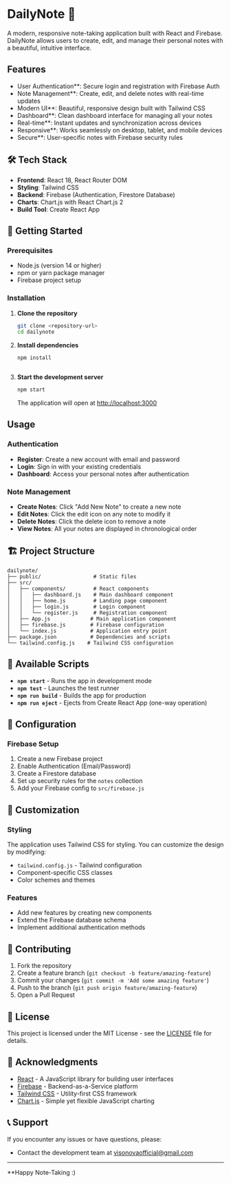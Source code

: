# DailyNote 📝

A modern, responsive note-taking application built with React and Firebase. DailyNote allows users to create, edit, and manage their personal notes with a beautiful, intuitive interface.

## Features

-  User Authentication**: Secure login and registration with Firebase Auth
-  Note Management**: Create, edit, and delete notes with real-time updates
-  Modern UI**: Beautiful, responsive design built with Tailwind CSS
-  Dashboard**: Clean dashboard interface for managing all your notes
-  Real-time**: Instant updates and synchronization across devices
-  Responsive**: Works seamlessly on desktop, tablet, and mobile devices
-  Secure**: User-specific notes with Firebase security rules

## 🛠️ Tech Stack

- **Frontend**: React 18, React Router DOM
- **Styling**: Tailwind CSS
- **Backend**: Firebase (Authentication, Firestore Database)
- **Charts**: Chart.js with React Chart.js 2
- **Build Tool**: Create React App

## 🚀 Getting Started

### Prerequisites

- Node.js (version 14 or higher)
- npm or yarn package manager
- Firebase project setup

### Installation

1. **Clone the repository**
   ```bash
   git clone <repository-url>
   cd dailynote
   ```

2. **Install dependencies**
   ```bash
   npm install
   ```
   ```

3. **Start the development server**
   ```bash
   npm start
   ```

   The application will open at [http://localhost:3000](http://localhost:3000)

## Usage

### Authentication
- **Register**: Create a new account with email and password
- **Login**: Sign in with your existing credentials
- **Dashboard**: Access your personal notes after authentication

### Note Management
- **Create Notes**: Click "Add New Note" to create a new note
- **Edit Notes**: Click the edit icon on any note to modify it
- **Delete Notes**: Click the delete icon to remove a note
- **View Notes**: All your notes are displayed in chronological order

## 🏗️ Project Structure

```
dailynote/
├── public/                 # Static files
├── src/
│   ├── components/         # React components
│   │   ├── dashboard.js    # Main dashboard component
│   │   ├── home.js         # Landing page component
│   │   ├── login.js        # Login component
│   │   └── register.js     # Registration component
│   ├── App.js             # Main application component
│   ├── firebase.js        # Firebase configuration
│   └── index.js           # Application entry point
├── package.json           # Dependencies and scripts
└── tailwind.config.js    # Tailwind CSS configuration
```

## 🚀 Available Scripts

- **`npm start`** - Runs the app in development mode
- **`npm test`** - Launches the test runner
- **`npm run build`** - Builds the app for production
- **`npm run eject`** - Ejects from Create React App (one-way operation)

## 🔧 Configuration

### Firebase Setup
1. Create a new Firebase project
2. Enable Authentication (Email/Password)
3. Create a Firestore database
4. Set up security rules for the `notes` collection
5. Add your Firebase config to `src/firebase.js`


## 🎨 Customization

### Styling
The application uses Tailwind CSS for styling. You can customize the design by modifying:
- `tailwind.config.js` - Tailwind configuration
- Component-specific CSS classes
- Color schemes and themes

### Features
- Add new features by creating new components
- Extend the Firebase database schema
- Implement additional authentication methods

## 🤝 Contributing

1. Fork the repository
2. Create a feature branch (`git checkout -b feature/amazing-feature`)
3. Commit your changes (`git commit -m 'Add some amazing feature'`)
4. Push to the branch (`git push origin feature/amazing-feature`)
5. Open a Pull Request

## 📝 License

This project is licensed under the MIT License - see the [LICENSE](LICENSE) file for details.

## 🙏 Acknowledgments

- [React](https://reactjs.org/) - A JavaScript library for building user interfaces
- [Firebase](https://firebase.google.com/) - Backend-as-a-Service platform
- [Tailwind CSS](https://tailwindcss.com/) - Utility-first CSS framework
- [Chart.js](https://www.chartjs.org/) - Simple yet flexible JavaScript charting

## 📞 Support

If you encounter any issues or have questions, please:
- Contact the development team at visonovaofficial@gmail.com

---

**Happy Note-Taking :)
